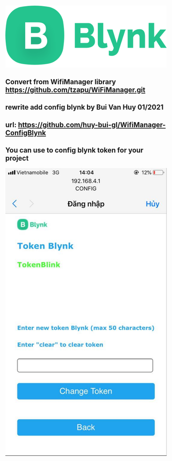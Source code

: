 ![alt text](https://raw.githubusercontent.com/huy-bui-gl/WifiManager-ConfigBlynk/main/image/Blynk_logo.png?raw=true)

## Convert from WifiManager library  https://github.com/tzapu/WiFiManager.git
## rewrite add config blynk by Bui Van Huy  01/2021
## url: https://github.com/huy-bui-gl/WifiManager-ConfigBlynk

## You can use to config blynk token for your project

![alt text](https://raw.githubusercontent.com/huy-bui-gl/WifiManager-ConfigBlynk/main/image/ScreenShoot.jpg?raw=true)
